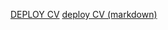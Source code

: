 [DEPLOY CV](https://Mitsuhitomeow.github.io/rsschool-cv/)
[deploy CV (markdown)](https://Mitsuhitomeow.github.io/rsschool-cv/cv)